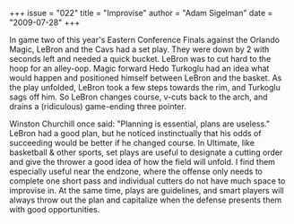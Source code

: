 +++
issue = "022"
title = "Improvise"
author = "Adam Sigelman"
date = "2009-07-28"
+++

In game two of this year's Eastern Conference Finals against the Orlando
Magic, LeBron and the Cavs had a set play. They were down by 2 with seconds
left and needed a quick bucket. LeBron was to cut hard to the hoop for an
alley-oop. Magic forward Hedo Turkoglu had an idea what would happen and
positioned himself between LeBron and the basket. As the play unfolded, LeBron
took a few steps towards the rim, and Turkoglu sags off him. So LeBron changes
course, v-cuts back to the arch, and drains a (ridiculous) game-ending three
pointer.  
  
Winston Churchill once said: "Planning is essential, plans are useless."
LeBron had a good plan, but he noticed instinctually that his odds of
succeeding would be better if he changed course. In Ultimate, like basketball
& other sports, set plays are useful to designate a cutting order and give the
thrower a good idea of how the field will unfold. I find them especially
useful near the endzone, where the offense only needs to complete one short
pass and individual cutters do not have much space to improvise in. At the
same time, plays are guidelines, and smart players will always throw out the
plan and capitalize when the defense presents them with good opportunities.
